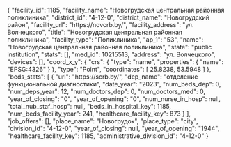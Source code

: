 {
    "facility_id": 1185,
    "facility_name": "Новогрудская центральная районная поликлиника",
    "district_id": "4-12-0",
    "district_name": "Новогрудский район",
    "facility_url": "https:\/\/novcrb.by\/",
    "facility_address": "ул. Волчецкого",
    "title": "Новогрудская центральная районная поликлиника",
    "facility_type": "Поликлиника",
    "ap_1": "53",
    "name": "Новогрудская центральная районная поликлиника",
    "state": "public institution",
    "stats": [],
    "med_id": 10215513,
    "address": "ул. Волчецкого",
    "devices": [],
    "coord_x_y": {
        "crs": {
            "type": "name",
            "properties": {
                "name": "EPSG:4326"
            }
        },
        "type": "Point",
        "coordinates": [
            25.8238,
            53.5948
        ]
    },
    "beds_stats": [
        {
            "url": "https:\/\/scrb.by\/",
            "dep_name": "отделение функциональной диагностики",
            "date_year": "2023",
            "num_beds_dep": 0,
            "num_deps_year": 12,
            "num_doctors_dep": 0,
            "num_doctors_med": 0,
            "year_of_closing": "0",
            "year_of_opening": "0",
            "num_nurse_in_hosp": null,
            "total_nub_staf_hosp": null,
            "beds_in_hospital_key": 1185,
            "num_beds_facility_year": 241,
            "healthcare_facility_key": 873
        }
    ],
    "job_offers": [],
    "place_name": "Новогрудок",
    "place_type": "city",
    "division_id": "4-12-0",
    "year_of_closing": null,
    "year_of_opening": "1944",
    "healthcare_facility_key": 1185,
    "administrative_division_id": "4-12-0"
}